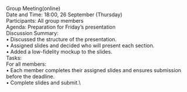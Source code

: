 Group Meeting(online)\
Date and Time: 18:00, 26 September (Thursday)\
Participants: All group members\
Agenda: Preparation for Friday’s presentation\
Discussion Summary:\
•	Discussed the structure of the presentation.\
•	Assigned slides and decided who will present each section.\
•	Added a low-fidelity mockup to the slides.\
Tasks:\
For all members:\
•	Each member completes their assigned slides and ensures submission before the deadline.\
•	Complete slides and submit.\
